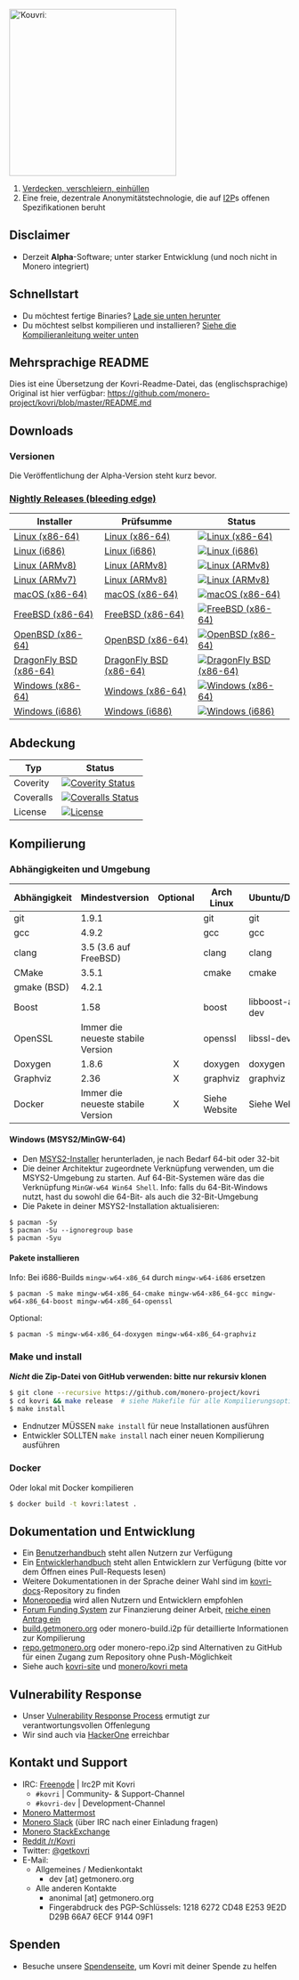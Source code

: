 [<img width="300" src="https://static.getmonero.org/images/kovri/logo.png" alt="ˈKoʊvriː" />](https://github.com/monero-project/kovri)

1. [Verdecken, verschleiern, einhüllen](https://de.wikipedia.org/wiki/Esperanto)
2. Eine freie, dezentrale Anonymitätstechnologie, die auf [I2P](https://getmonero.org/resources/moneropedia/i2p.html)s offenen Spezifikationen beruht

## Disclaimer
- Derzeit **Alpha**-Software; unter starker Entwicklung (und noch nicht in Monero integriert)

## Schnellstart

- Du möchtest fertige Binaries? [Lade sie unten herunter](#downloads)
- Du möchtest selbst kompilieren und installieren? [Siehe die Kompilieranleitung weiter unten](#kompilierung)

## Mehrsprachige README
Dies ist eine Übersetzung der Kovri-Readme-Datei, das (englischsprachige) Original ist hier verfügbar: https://github.com/monero-project/kovri/blob/master/README.md

## Downloads

### Versionen

Die Veröffentlichung der Alpha-Version steht kurz bevor.

### [Nightly Releases (bleeding edge)](https://build.getmonero.org/waterfall)

| Installer | Prüfsumme | Status |
| --------- | --------- | ------ |
| [Linux (x86-64)](https://build.getmonero.org/downloads/kovri-latest-linux-amd64.tar.bz2) | [Linux (x86-64)](https://build.getmonero.org/downloads/kovri-latest-linux-amd64.tar.bz2.sha256sum.txt) | [![Linux (x86-64)](https://build.getmonero.org/png?builder=kovri-static-ubuntu-amd64)](https://build.getmonero.org/builders/kovri-static-ubuntu-amd64) |
| [Linux (i686)](https://build.getmonero.org/downloads/kovri-latest-linux-i686.tar.bz2) | [Linux (i686)](https://build.getmonero.org/downloads/kovri-latest-linux-i686.tar.bz2.sha256sum.txt) | [![Linux (i686)](https://build.getmonero.org/png?builder=kovri-static-ubuntu-i686)](https://build.getmonero.org/builders/kovri-static-ubuntu-i686) |
| [Linux (ARMv8)](https://build.getmonero.org/downloads/kovri-latest-linux-armv8.tar.bz2) | [Linux (ARMv8)](https://build.getmonero.org/downloads/kovri-latest-linux-armv8.tar.bz2.sha256sum.txt) | [![Linux (ARMv8)](https://build.getmonero.org/png?builder=kovri-static-debian-arm8)](https://build.getmonero.org/builders/kovri-static-debian-arm8) |
| [Linux (ARMv7)](https://build.getmonero.org/downloads/kovri-latest-linux-armv7.tar.bz2) | [Linux (ARMv8)](https://build.getmonero.org/downloads/kovri-latest-linux-armv7.tar.bz2.sha256sum.txt) | [![Linux (ARMv8)](https://build.getmonero.org/png?builder=kovri-static-ubuntu-arm7)](https://build.getmonero.org/builders/kovri-static-ubuntu-) |
| [macOS (x86-64)](https://build.getmonero.org/downloads/kovri-latest-osx-10.13.tar.bz2) | [macOS (x86-64)](https://build.getmonero.org/downloads/kovri-latest-osx-10.13.tar.bz2.sha256sum.txt) | [![macOS (x86-64)](https://build.getmonero.org/png?builder=kovri-static-osx)](https://build.getmonero.org/builders/kovri-static-osx) |
| [FreeBSD (x86-64)](https://build.getmonero.org/downloads/kovri-latest-freebsd-amd64.tar.bz2) | [FreeBSD (x86-64)](https://build.getmonero.org/downloads/kovri-latest-freebsd-amd64.tar.bz2.sha256sum.txt) | [![FreeBSD (x86-64)](https://build.getmonero.org/png?builder=kovri-static-freebsd64)](https://build.getmonero.org/builders/kovri-static-freebsd64) |
| [OpenBSD (x86-64)](https://build.getmonero.org/downloads/kovri-latest-openbsd-amd64.tar.bz2) | [OpenBSD (x86-64)](https://build.getmonero.org/downloads/kovri-latest-openbsd-amd64.tar.bz2.sha256sum.txt) | [![OpenBSD (x86-64)](https://build.getmonero.org/png?builder=kovri-static-openbsd-amd64)](https://build.getmonero.org/builders/kovri-static-openbsd-amd64) |
| [DragonFly BSD (x86-64)](https://build.getmonero.org/downloads/kovri-latest-dragonflybsd-4.6.tar.bz2) | [DragonFly BSD (x86-64)](https://build.getmonero.org/downloads/kovri-latest-dragonflybsd-4.6.tar.bz2.sha256sum.txt) | [![DragonFly BSD (x86-64)](https://build.getmonero.org/png?builder=kovri-static-dragonflybsd-amd64)](https://build.getmonero.org/builders/kovri-static-dragonflybsd-amd64) |
| [Windows (x86-64)](https://build.getmonero.org/downloads/kovri-latest-win64.exe) | [Windows (x86-64)](https://build.getmonero.org/downloads/kovri-latest-win64.exe.sha256sum.txt) | [![Windows (x86-64)](https://build.getmonero.org/png?builder=kovri-static-win64)](https://build.getmonero.org/builders/kovri-static-win64) |
| [Windows (i686)](https://build.getmonero.org/downloads/kovri-latest-win32.exe) | [Windows (i686)](https://build.getmonero.org/downloads/kovri-latest-win32.exe.sha256sum.txt) | [![Windows (i686)](https://build.getmonero.org/png?builder=kovri-static-win32)](https://build.getmonero.org/builders/kovri-static-win32) |

## Abdeckung

| Typ      | Status |
|-----------|--------|
| Coverity  | [![Coverity Status](https://scan.coverity.com/projects/7621/badge.svg)](https://scan.coverity.com/projects/7621/)
| Coveralls | [![Coveralls Status](https://coveralls.io/repos/github/monero-project/kovri/badge.svg?branch=master)](https://coveralls.io/github/monero-project/kovri?branch=master)
| License   | [![License](https://img.shields.io/badge/license-BSD3-blue.svg)](https://opensource.org/licenses/BSD-3-Clause)

## Kompilierung

### Abhängigkeiten und Umgebung

| Abhängigkeit          | Mindestversion              | Optional | Arch Linux  | Ubuntu/Debian    | macOS (Homebrew) | FreeBSD       | OpenBSD     |
| ------------------- | ---------------------------- |:--------:| ----------- | ---------------- | ---------------- | ------------- | ----------- |
| git                 | 1.9.1                        |          | git         | git              | git              | git           | git         |
| gcc                 | 4.9.2                        |          | gcc         | gcc              |                  |               |             |
| clang               | 3.5 (3.6 auf FreeBSD)         |          | clang       | clang            | clang (Apple)    | clang36       | llvm        |
| CMake               | 3.5.1                        |          | cmake       | cmake            | cmake            | cmake         | cmake       |
| gmake (BSD)         | 4.2.1                        |          |             |                  |                  | gmake         | gmake       |
| Boost               | 1.58                         |          | boost       | libboost-all-dev | boost            | boost-libs    | boost       |
| OpenSSL             | Immer die neueste stabile Version |          | openssl     | libssl-dev       | openssl          | openssl       | openssl     |
| Doxygen             | 1.8.6                        |    X     | doxygen     | doxygen          | doxygen          | doxygen       | doxygen     |
| Graphviz            | 2.36                         |    X     | graphviz    | graphviz         | graphviz         | graphviz      | graphviz    |
| Docker              | Immer die neueste stabile Version |    X     | Siehe Website | Siehe Website | Siehe Website      | Siehe Website   | Siehe Website |

#### Windows (MSYS2/MinGW-64)
* Den [MSYS2-Installer](http://msys2.github.io/) herunterladen, je nach Bedarf 64-bit oder 32-bit
* Die deiner Architektur zugeordnete Verknüpfung verwenden, um die MSYS2-Umgebung zu starten. Auf 64-Bit-Systemen wäre das die Verknüpfung `MinGW-w64 Win64 Shell`. Info: falls du 64-Bit-Windows nutzt, hast du sowohl die 64-Bit- als auch die 32-Bit-Umgebung
* Die Pakete in deiner MSYS2-Installation aktualisieren:

```shell
$ pacman -Sy
$ pacman -Su --ignoregroup base
$ pacman -Syu
```

#### Pakete installieren

Info: Bei i686-Builds `mingw-w64-x86_64` durch `mingw-w64-i686` ersetzen

`$ pacman -S make mingw-w64-x86_64-cmake mingw-w64-x86_64-gcc mingw-w64-x86_64-boost mingw-w64-x86_64-openssl`

Optional:

`$ pacman -S mingw-w64-x86_64-doxygen mingw-w64-x86_64-graphviz`

### Make und install

***Nicht* die Zip-Datei von GitHub verwenden: bitte nur rekursiv klonen**

```bash
$ git clone --recursive https://github.com/monero-project/kovri
$ cd kovri && make release  # siehe Makefile für alle Kompilierungsoptionen
$ make install
```

- Endnutzer MÜSSEN `make install` für neue Installationen ausführen
- Entwickler SOLLTEN `make install` nach einer neuen Kompilierung ausführen

### Docker

Oder lokal mit Docker kompilieren

```bash
$ docker build -t kovri:latest .
```

## Dokumentation und Entwicklung
- Ein [Benutzerhandbuch](https://github.com/monero-project/kovri-docs/blob/master/i18n/de/user_guide.md) steht allen Nutzern zur Verfügung
- Ein [Entwicklerhandbuch](https://github.com/monero-project/kovri-docs/blob/master/i18n/de/developer_guide.md) steht allen Entwicklern zur Verfügung (bitte vor dem Öffnen eines Pull-Requests lesen)
- Weitere Dokumentationen in der Sprache deiner Wahl sind im [kovri-docs](https://github.com/monero-project/kovri-docs/)-Repository zu finden
- [Moneropedia](https://getmonero.org/resources/moneropedia/kovri.html) wird allen Nutzern und Entwicklern empfohlen
- [Forum Funding System](https://forum.getmonero.org/8/funding-required) zur Finanzierung deiner Arbeit, [reiche einen Antrag ein](https://forum.getmonero.org/7/open-tasks/2379/forum-funding-system-ffs-sticky)
- [build.getmonero.org](https://build.getmonero.org/) oder monero-build.i2p für detaillierte Informationen zur Kompilierung
- [repo.getmonero.org](https://repo.getmonero.org/monero-project/kovri) oder monero-repo.i2p sind Alternativen zu GitHub für einen Zugang zum Repository ohne Push-Möglichkeit
- Siehe auch [kovri-site](https://github.com/monero-project/kovri-site) und [monero/kovri meta](https://github.com/monero-project/meta)

## Vulnerability Response
- Unser [Vulnerability Response Process](https://github.com/monero-project/meta/blob/master/VULNERABILITY_RESPONSE_PROCESS.md) ermutigt zur verantwortungsvollen Offenlegung
- Wir sind auch via [HackerOne](https://hackerone.com/monero) erreichbar

## Kontakt und Support
- IRC: [Freenode](https://webchat.freenode.net/) | Irc2P mit Kovri
  - `#kovri` | Community- & Support-Channel
  - `#kovri-dev` | Development-Channel
- [Monero Mattermost](https://mattermost.getmonero.org/)
- [Monero Slack](https://monero.slack.com/) (über IRC nach einer Einladung fragen)
- [Monero StackExchange](https://monero.stackexchange.com/)
- [Reddit /r/Kovri](https://www.reddit.com/r/Kovri/)
- Twitter: [@getkovri](https://twitter.com/getkovri)
- E-Mail:
  - Allgemeines / Medienkontakt
    - dev [at] getmonero.org
  - Alle anderen Kontakte
    - anonimal [at] getmonero.org
    - Fingerabdruck des PGP-Schlüssels: 1218 6272 CD48 E253 9E2D  D29B 66A7 6ECF 9144 09F1

## Spenden
- Besuche unsere [Spendenseite](https://getmonero.org/getting-started/donate/), um Kovri mit deiner Spende zu helfen

